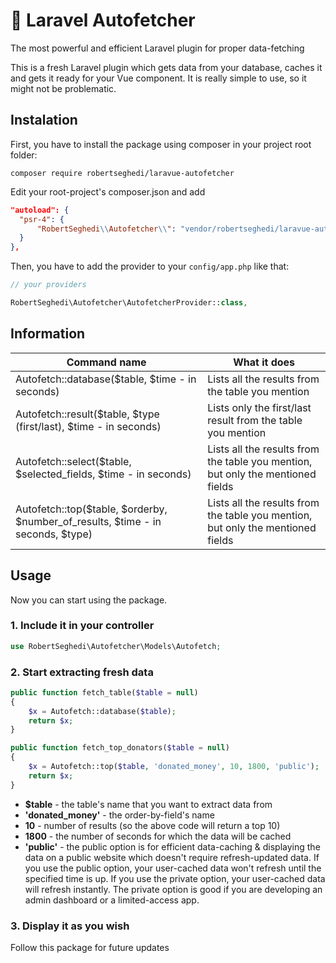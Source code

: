 # 🚀 Laravel Autofetcher
 The most powerful and efficient Laravel plugin for proper data-fetching
 
 This is a fresh Laravel plugin which gets data from your database, caches it and gets it ready for your Vue component. It is really simple to use, so it might not be problematic. 
 
 ## Instalation
 First, you have to install the package using composer in your project root folder:
 ```
 composer require robertseghedi/laravue-autofetcher
 ```
  Edit your root-project's composer.json and add
  ```json
 "autoload": {
    "psr-4": {
        "RobertSeghedi\\Autofetcher\\": "vendor/robertseghedi/laravue-autofetcher/src"
    }
},
   ```
 Then, you have to add the provider to your ```config/app.php``` like that:
 ```php
 // your providers

RobertSeghedi\Autofetcher\AutofetcherProvider::class, 
 ```
 
## Information
 
| Command name | What it does |
| --- | --- |
| Autofetch::database($table, $time - in seconds) | Lists all the results from the table you mention|
| Autofetch::result($table, $type (first/last), $time - in seconds) | Lists only the first/last result from the table you mention|
| Autofetch::select($table, $selected_fields, $time - in seconds) | Lists all the results from the table you mention, but only the mentioned fields|
| Autofetch::top($table, $orderby, $number_of_results, $time - in seconds, $type) | Lists all the results from the table you mention, but only the mentioned fields|
   
## Usage

Now you can start using the package.

### 1. Include it in your controller

 ```php
use RobertSeghedi\Autofetcher\Models\Autofetch;
  ```
   
### 2. Start extracting fresh data

```php
public function fetch_table($table = null)
{
    $x = Autofetch::database($table);
    return $x;
}
```

```php
public function fetch_top_donators($table = null)
{
    $x = Autofetch::top($table, 'donated_money', 10, 1800, 'public');
    return $x;
}
```

- **$table** - the table's name that you want to extract data from
- **'donated_money'** - the order-by-field's name 
- **10** - number of results (so the above code will return a top 10)
- **1800** - the number of seconds for which the data will be cached
- **'public'** - the public option is for efficient data-caching & displaying the data on a public website which doesn't require refresh-updated data. If you use the public option, your user-cached data won't refresh until the specified time is up. If you use the private option, your user-cached data will refresh instantly. The private option is good if you are developing an admin dashboard or a limited-access app.
### 3. Display it as you wish

Follow this package for future updates
